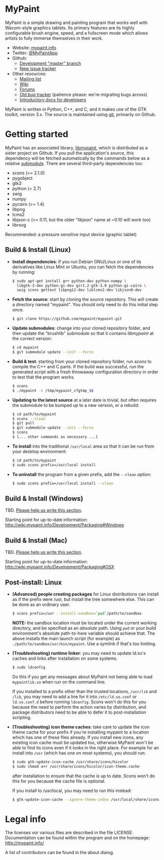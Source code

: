 MyPaint
=======

MyPaint is a simple drawing and painting program that works well with Wacom-style graphics tablets. Its primary features are its highly configurable brush engine, speed, and a fullscreen mode which allows artists to fully immerse themselves in their work.

* Website: [mypaint.info](http://mypaint.info/)
* Twitter: [@MyPaintApp](https://twitter.com/MyPaintApp)
* Github:
  - [Development "master" branch](https://github.com/mypaint/mypaint)
  - [New issue tracker](https://github.com/mypaint/mypaint/issues)
* Other resources:
  - [Mailing list](https://mail.gna.org/listinfo/mypaint-discuss)
  - [Wiki](http://wiki.mypaint.info/)
  - [Forums](http://forum.intilinux.com/)
  - [Old bug tracker](http://gna.org/bugs/?group=mypaint) (patience please: we're migrating bugs across)
  - [Introductory docs for developers](http://wiki.mypaint.info/index.php?title=Documentation/ForDevelopers)

MyPaint is written in Python, C++, and C, and it makes use of the GTK toolkit, version 3.x. The source is maintained using [git](http://www.git-scm.com), primarily on Github.

Getting started
===============

MyPaint has an associated library, [libmypaint](https://github.com/mypaint/libmypaint), which is distributed as a sister project on Github. If you pull the application's source, this dependency will be fetched automatically by the commands below as a relative [submodule](http://www.git-scm.com/book/en/Git-Tools-Submodules). There are several third-party dependencies too:

- scons (>= 2.1.0)
- pygobject
- gtk3
- python (= 2.7)
- swig
- numpy
- pycairo (>= 1.4)
- libpng
- lcms2
- libjson-c (>= 0.11, but the older "libjson" name at ~0.10 will work too)
- librsvg

Recommended: a pressure sensitive input device (graphic tablet)

Build & Install (Linux)
-----------------------

* **Install dependencies**: if you run Debian GNU/Linux or one of its derivatives like Linux Mint or Ubuntu, you can fetch the dependencies by running:

  ```sh
  $ sudo apt-get install g++ python-dev python-numpy \
    libgtk-3-dev python-gi-dev gir1.2-gtk-3.0 python-gi-cairo \ 
    swig scons gettext libpng12-dev liblcms2-dev libjson0-dev
  ```

* **Fetch the source**: start by cloning the source repository. This will create a directory named "mypaint". You should only need to do this initial step once.

  ```sh
  $ git clone https://github.com/mypaint/mypaint.git
  ```

* **Update submodules**: change into your cloned repository folder, and then update the "brushlib" submodule so that it contains _libmypaint_ at the correct version:

  ```sh
  $ cd mypaint
  $ git submodule update --init --force
  ```

* **Build & test**: starting from your cloned repository folder, run _scons_ to compile the C++ and C parts.  If the build was successful, run the generated script with a fresh throwaway configuration directory in order to test that the program works.

  ```sh
  $ scons
  $ ./mypaint -c /tmp/mypaint_cfgtmp_$$
  ```

* **Updating to the latest source** at a later date is trivial, but often requires the submodule to be bumped up to a new version, or a rebuild:

  ```sh
  $ cd path/to/mypaint
  $ scons --clean
  $ git pull
  $ git submodule update --init --force
  $ scons
  $ [... other commands as necessary ...]
  ```

* **To install** into the traditional `/usr/local` area so that it can be run from your desktop environment:

  ```sh
  $ cd path/to/mypaint
  $ sudo scons prefix=/usr/local install
  ```

* **To uninstall** the program from a given prefix, add the `--clean` option:

  ```sh
  $ sudo scons prefix=/usr/local install --clean
  ```


Build & Install (Windows)
-------------------------

TBD. [Please help us write this section](https://github.com/mypaint/mypaint/issues/48).

Starting point for up-to-date information: http://wiki.mypaint.info/Development/Packaging#Windows


Build & Install (Mac)
---------------------

TBD. [Please help us write this section](https://github.com/mypaint/mypaint/issues/49).

Starting point for up-to-date information: http://wiki.mypaint.info/Development/Packaging#OSX


Post-install: Linux
-------------------

* **(Advanced) people creating packages** for Linux distributions can install as if the prefix were /usr, but install the tree somewhere else. This can be done as an ordinary user.

  ```sh
  $ scons prefix=/usr --install-sandbox=`pwd`/path/to/sandbox
  ```

  **NOTE:** the sandbox location must be located under the current working directory, and be specified as an *absolute* path. Using `pwd` or your build environment's absolute path-to-here variable should achieve that. The above installs the main launch script (for example) as `./path/to/sandbox/usr/bin/mypaint`.  Use a symlink if that's too limiting.

* **(Troubleshooting) runtime linker**: you may need to update ld.so's caches and links after installation on some systems.

  ```sh
  $ sudo ldconfig
  ```

  Do this if you get any messages about MyPaint not being able to load `mypaintlib.so` when run on the command line.

  If you installed to a prefix other than the trusted locations, `/usr/lib` and `/lib`, you may need to add a line for it into `/etc/ld.so.conf` or `ld.so.conf.d` before running `ldconfig`. Scons won't do this for you because the need to perform the action varies by distribution, and package distributors need to be able to defer it to post-installation scripting.

* **(Troubleshooting) icon theme caches**: take care to update the icon theme cache for your prefix if you're installing mypaint to a location which has one of these files already. If you install new icons, any existing icon cache must be updated too, otherwise MyPaint won't be able to find its icons even if it looks in the right place. For example for an install into `/usr` (which has one on most systems), you should run:

  ```sh
  $ sudo gtk-update-icon-cache /usr/share/icons/hicolor
  $ sudo chmod a+r /usr/share/icons/hicolor/icon-theme.cache
  ```

  after installation to ensure that the cache is up to date. Scons won't do this for you because the cache file is optional.

  If you install to /usr/local, you may need to run this instead:

  ```sh
  $ gtk-update-icon-cache --ignore-theme-index /usr/local/share/icons/hicolor
  ```

Legal info
==========

The licenses vor various files are described in the file LICENSE.
Documentation can be found within the program and on the homepage:
http://mypaint.info/

A list of contributors can be found in the about dialog.
